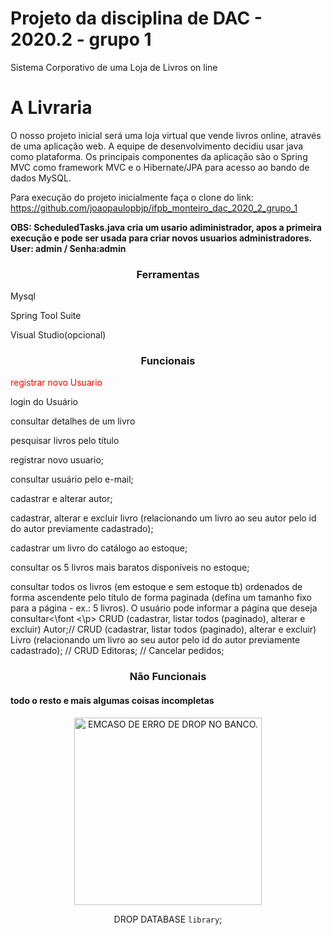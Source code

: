 # Projeto da disciplina de DAC - 2020.2 - grupo 1
Sistema Corporativo de uma Loja de Livros on line

A Livraria
=============

O nosso projeto inicial será uma loja virtual que vende livros online, através de uma aplicação web. A equipe de desenvolvimento decidiu usar java como plataforma. Os principais componentes da aplicação são  o Spring MVC como framework MVC e o Hibernate/JPA para acesso ao bando de dados MySQL.

Para execução do projeto inicialmente faça o clone do link: https://github.com/joaopaulopbjp/ifpb_monteiro_dac_2020_2_grupo_1

<b>OBS: ScheduledTasks.java cria um usario  adiministrador, apos a primeira execução e pode ser usada para criar novos usuarios administradores. User: admin / Senha:admin </b>


<h3 align="center">Ferramentas</h3>
<p>Mysql</p>
<p>Spring Tool Suite</p>
<p>Visual Studio(opcional)</p>

<h3 align="center">Funcionais</h3>

<font color="red">registrar novo Usuario</font>
<p> login do Usuário </p>
</p> consultar detalhes de um livro 
</p> pesquisar livros pelo título 
</p> registrar novo usuario; 
</p> consultar usuário pelo e-mail;
</p> cadastrar e alterar autor;
</p> cadastrar, alterar e excluir livro (relacionando um livro ao seu autor pelo id do autor previamente cadastrado);
</p> cadastrar um livro do catálogo ao estoque;
</p> consultar os 5 livros mais baratos disponíveis no estoque;
</p> consultar todos os livros (em estoque e sem estoque tb) ordenados de forma ascendente pelo título de forma paginada (defina um tamanho fixo para a página - ex.: 5 livros). O usuário pode informar a página que deseja consultar<\font
<\p>  CRUD (cadastrar, listar todos (paginado), alterar e excluir) Autor;//
CRUD (cadastrar, listar todos (paginado), alterar e excluir) Livro (relacionando um livro ao seu autor pelo id do autor previamente cadastrado); // CRUD Editoras; // Cancelar pedidos;


<h3 align="center">Não Funcionais</h3>

<p><h4>todo o resto e mais algumas coisas incompletas</h4></p>
<p></p>
<p></p>
<p></p>
<p></p>
<p></p>
<p></p>


<center>
</p></p></p><img src="https://upload.wikimedia.org/wikipedia/en/thumb/1/15/Ambox_warning_pn.svg/1178px-Ambox_warning_pn.svg.png" width=300 height=300 title="EMCASO DE ERRO DE DROP NO BANCO.">

DROP DATABASE `library`;
</center>






